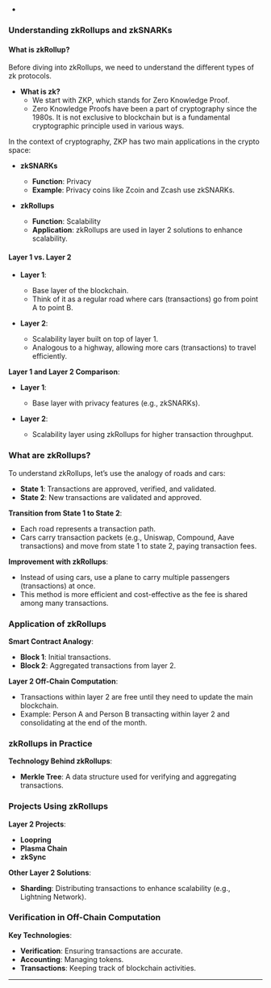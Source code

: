 
-

### Understanding zkRollups and zkSNARKs



#### What is zkRollup?

Before diving into zkRollups, we need to understand the different types of zk protocols. 

- **What is zk?**
  - We start with ZKP, which stands for Zero Knowledge Proof. 
  - Zero Knowledge Proofs have been a part of cryptography since the 1980s. It is not exclusive to blockchain but is a fundamental cryptographic principle used in various ways.

In the context of cryptography, ZKP has two main applications in the crypto space: 

- **zkSNARKs**
  - **Function**: Privacy
  - **Example**: Privacy coins like Zcoin and Zcash use zkSNARKs.

- **zkRollups**
  - **Function**: Scalability
  - **Application**: zkRollups are used in layer 2 solutions to enhance scalability.

#### Layer 1 vs. Layer 2

- **Layer 1**:
  - Base layer of the blockchain.
  - Think of it as a regular road where cars (transactions) go from point A to point B.

- **Layer 2**:
  - Scalability layer built on top of layer 1.
  - Analogous to a highway, allowing more cars (transactions) to travel efficiently.

**Layer 1 and Layer 2 Comparison**:
- **Layer 1**:
  - Base layer with privacy features (e.g., zkSNARKs).
  
- **Layer 2**:
  - Scalability layer using zkRollups for higher transaction throughput.

### What are zkRollups?

To understand zkRollups, let’s use the analogy of roads and cars:

- **State 1**: Transactions are approved, verified, and validated.
- **State 2**: New transactions are validated and approved.

**Transition from State 1 to State 2**:
- Each road represents a transaction path.
- Cars carry transaction packets (e.g., Uniswap, Compound, Aave transactions) and move from state 1 to state 2, paying transaction fees.

**Improvement with zkRollups**:
- Instead of using cars, use a plane to carry multiple passengers (transactions) at once.
- This method is more efficient and cost-effective as the fee is shared among many transactions.

### Application of zkRollups

**Smart Contract Analogy**:
- **Block 1**: Initial transactions.
- **Block 2**: Aggregated transactions from layer 2.

**Layer 2 Off-Chain Computation**:
- Transactions within layer 2 are free until they need to update the main blockchain.
- Example: Person A and Person B transacting within layer 2 and consolidating at the end of the month.

### zkRollups in Practice

**Technology Behind zkRollups**:
- **Merkle Tree**: A data structure used for verifying and aggregating transactions.

### Projects Using zkRollups

**Layer 2 Projects**:
- **Loopring**
- **Plasma Chain**
- **zkSync**

**Other Layer 2 Solutions**:
- **Sharding**: Distributing transactions to enhance scalability (e.g., Lightning Network).

### Verification in Off-Chain Computation

**Key Technologies**:
- **Verification**: Ensuring transactions are accurate.
- **Accounting**: Managing tokens.
- **Transactions**: Keeping track of blockchain activities.

---



